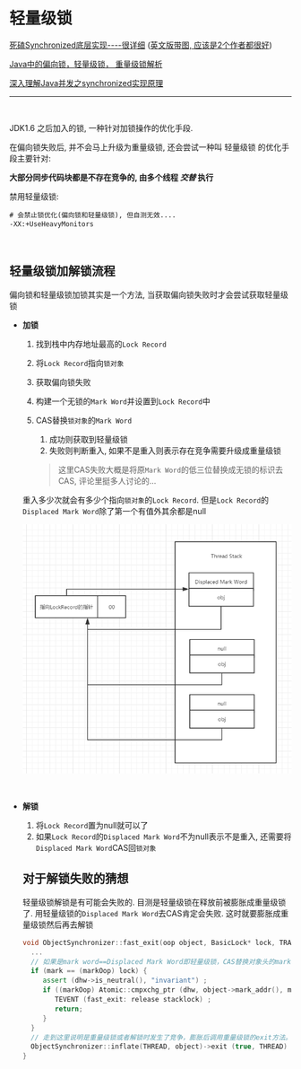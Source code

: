 # 轻量级锁

[死磕Synchronized底层实现----很详细](https://github.com/farmerjohngit/myblog/issues/14)  ([英文版带图, 应该是2个作者都很好](https://www.fatalerrors.org/a/analysis-of-synchronized-jvm-source-code-and-the-significance-of-chatting-lock.html))

[Java中的偏向锁，轻量级锁， 重量级锁解析](https://blog.csdn.net/lengxiao1993/article/details/81568130)

[深入理解Java并发之synchronized实现原理](https://blog.csdn.net/javazejian/article/details/72828483)

---

​		

JDK1.6 之后加入的锁, 一种针对加锁操作的优化手段. 

在偏向锁失败后, 并不会马上升级为重量级锁, 还会尝试一种叫 轻量级锁 的优化手段主要针对:

**大部分同步代码块都是不存在竞争的, 由多个线程 *交替* 执行**

禁用轻量级锁:

```properties
# 会禁止锁优化(偏向锁和轻量级锁), 但自测无效....
-XX:+UseHeavyMonitors
```



​		

## 轻量级锁加解锁流程

偏向锁和轻量级锁加锁其实是一个方法, 当获取偏向锁失败时才会尝试获取轻量级锁

*   **加锁**

    1.  找到栈中内存地址最高的`Lock Record`

    2.  将`Lock Record`指向`锁对象`

    3.  获取偏向锁失败

    4.  构建一个无锁的`Mark Word`并设置到`Lock Record`中

    5.  CAS替换`锁对象`的`Mark Word`

        1.  成功则获取到轻量级锁
        2.  失败则判断重入, 如果不是重入则表示存在竞争需要升级成重量级锁
        
        >   这里CAS失败大概是将原`Mark Word`的低三位替换成无锁的标识去CAS, 评论里挺多人讨论的...

    重入多少次就会有多少个指向`锁对象`的`Lock Record`. 但是`Lock Record`的`Displaced Mark Word`除了第一个有值外其余都是null

    ![轻量级锁上锁-lock_record](%E8%BD%BB%E9%87%8F%E7%BA%A7%E9%94%81.assets/68747470733a2f2f757365722d676f6c642d63646e2e786974752e696f2f323031382f31312f32392f313637356665643730303638623431323f773d36393426683d36343226663d706e6726733d3134373937)

    ​		

*   **解锁**

    1.  将`Lock Record`置为null就可以了
    2.  如果`Lock Record`的`Displaced Mark Word`不为null表示不是重入, 还需要将`Displaced Mark Word`CAS回`锁对象`

    
    
    ## 对于解锁失败的猜想
    
    轻量级锁解锁是有可能会失败的. 目测是轻量级锁在释放前被膨胀成重量级锁了. 用轻量级锁的`Displaced Mark Word`去CAS肯定会失败. 这时就要膨胀成重量级锁然后再去解锁
    
    ```c++
    void ObjectSynchronizer::fast_exit(oop object, BasicLock* lock, TRAPS) {
      ...
      // 如果是mark word==Displaced Mark Word即轻量级锁，CAS替换对象头的mark word
      if (mark == (markOop) lock) {
         assert (dhw->is_neutral(), "invariant") ;
         if ((markOop) Atomic::cmpxchg_ptr (dhw, object->mark_addr(), mark) == mark) {
            TEVENT (fast_exit: release stacklock) ;
            return;
         }
      }
      // 走到这里说明是重量级锁或者解锁时发生了竞争，膨胀后调用重量级锁的exit方法。
      ObjectSynchronizer::inflate(THREAD, object)->exit (true, THREAD) ;
    }
    ```
    
    
    
    

